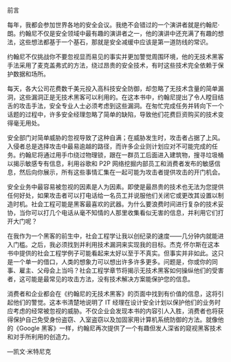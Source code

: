 前言

每年，我都会参加世界各地的安全会议。我绝不会错过的一个演讲者就是约翰尼·朗。约翰尼不仅是安全领域中最有趣的演讲者之一，他的演讲中还充满了有趣的想法，这些想法都基于一个基石，那就是安全减缓中应该是第一道防线的常识。

约翰尼不仅挑战你不要忽视显而易见的事实并更加警觉周围环境，他的无技术黑客手法采用了麦克盖弗式的方法，绕过昂贵的安全技术，有时这些技术完全依赖于保护数据和场所。

每天，各大公司花费数千美元投入高科技安全防御，却忽略了无技术含量的简单漏洞，这些漏洞正是无技术黑客可以利用的。在这本书中，约翰尼提出了令人瞠目结舌的攻击手法，安全专业人士必须考虑到这些漏洞。在匆忙完成任务并转向下一个话题的过程中，许多安全经理忽略了简单的缺陷，导致他们花费巨资购买的技术变得毫无用处。

安全部门对简单威胁的忽视导致了这种自满；在威胁发生时，攻击者占据了上风。入侵者总是选择攻击中最易逾越的路径，而许多企业则计划应对不可能完成的任务。约翰尼将通过用手巾绕过物理锁，跟在一群员工后面进入建筑物，搜寻垃圾桶以揭示敏感专有信息，利用谷歌和 P2P 网络挖掘内部员工和消费者发布的敏感信息，然后向你展示，所有这些事情汇集在一起可能为攻击者提供攻击的开门机会。

安全业务中最容易被忽视的因素是人为因素。即使是最昂贵的技术也无法为您提供任何好处，如果攻击者可以打电话给一名员工并说服他们关闭它或更改其设置以制造时机。社会工程可能是黑客最喜欢的武器。为什么要浪费时间进行复杂的技术妥协，当你可以打几个电话从毫不知情的人那里收集看似无害的信息，并利用它们打开大门呢？

在我作为一个黑客的前生中，社会工程学让我以创纪录的速度——几分钟内就能进入门槛。之后，我必须找到并利用技术漏洞来实现我的目标。杰克·怀尔斯在这本书中提供的社会工程学例子可能看起来太好以至于不真实。但事实并非如此。这只是一个单一的借口，人类的想象力可以想出许多许多更多。问题是，你或你的同事、雇主、父母会上当吗？社会工程学章节将揭示无技术黑客如何操纵他们的受害者，这可能是最常见的攻击方法，没有技术解决方案能保护您的信息。

消费者和企业都会在《约翰尼的无技术黑客》的页面中找到有价值的信息，这将引起他们的警觉。这本书清楚地说明了 IT 经理在设计安全计划以保护他们的业务时应考虑的经常被忽视的威胁。不仅企业会发现本书的内容引人入胜，消费者也将获得保护自己免受身份盗窃、入室盗窃以及加固家用计算机系统防御的方法。就像他的《Google 黑客》一样，约翰尼再次提供了一个有趣但发人深省的窥视黑客技术和对手所利用的创造力。

—凯文·米特尼克
